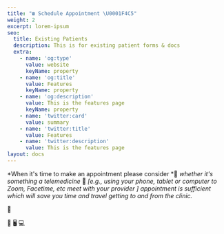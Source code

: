 ```yaml
---
title: "☎️ Schedule Appointment \U0001F4C5"
weight: 2
excerpt: lorem-ipsum
seo:
  title: Existing Patients
  description: This is for existing patient forms & docs
  extra:
    - name: 'og:type'
      value: website
      keyName: property
    - name: 'og:title'
      value: Features
      keyName: property
    - name: 'og:description'
      value: This is the features page
      keyName: property
    - name: 'twitter:card'
      value: summary
    - name: 'twitter:title'
      value: Features
    - name: 'twitter:description'
      value: This is the features page
layout: docs
---
```



*When it's time to make an appointment please consider *🤔 *whether it's something a telemedicine* 📲 *\[e.g., using your phone, tablet or computer to Zoom, Facetime, etc meet with your provider ] appointment is sufficient which will save you time and travel getting to and from the clinic.*



🏥

📲  🖥️ 💻
